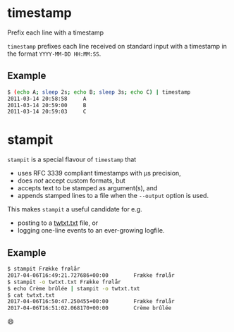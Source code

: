 # timestamp

Prefix each line with a timestamp

`timestamp` prefixes each line received on standard input with a
timestamp in the format `YYYY-MM-DD HH:MM:SS`.

## Example

```sh
$ (echo A; sleep 2s; echo B; sleep 3s; echo C) | timestamp
2011-03-14 20:58:58     A
2011-03-14 20:59:00     B
2011-03-14 20:59:03     C
```

# stampit

`stampit` is a special flavour of `timestamp` that

* uses RFC 3339 compliant timestamps with µs precision,
* does _not_ accept custom formats, but
* accepts text to be stamped as argument(s), and
* appends stamped lines to a file when the `--output` option is used.

This makes `stampit` a useful candidate for e.g.

* posting to a [twtxt.txt](https://github.com/buckket/twtxt) file, or
* logging one-line events to an ever-growing logfile.

## Example

```sh
$ stampit Frække frølår
2017-04-06T16:49:21.727686+00:00        Frække frølår
$ stampit -o twtxt.txt Frække frølår
$ echo Crème brûlée | stampit -o twtxt.txt
$ cat twtxt.txt
2017-04-06T16:50:47.250455+00:00        Frække frølår
2017-04-06T16:51:02.068170+00:00        Crème brûlée
```

:smile:
